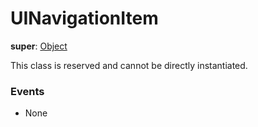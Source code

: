 # UINavigationItem

**super**: [Object](Object.md)

This class is reserved and cannot be directly instantiated.

### Events

* None</ul>

</ul>

